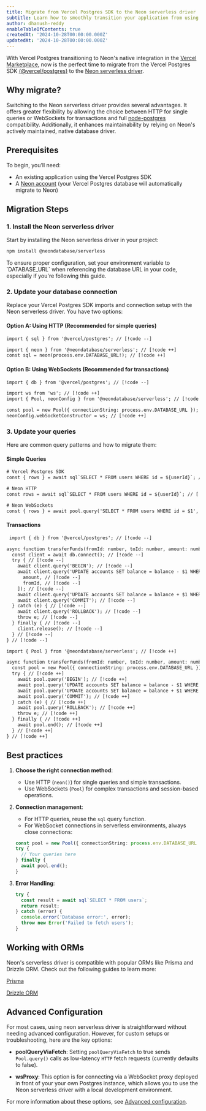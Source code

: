 ```yaml
---
title: Migrate from Vercel Postgres SDK to the Neon serverless driver
subtitle: Learn how to smoothly transition your application from using Vercel Postgres SDK to the Neon serverless driver
author: dhanush-reddy
enableTableOfContents: true
createdAt: '2024-10-28T00:00:00.000Z'
updatedAt: '2024-10-28T00:00:00.000Z'
---
```


With Vercel Postgres transitioning to Neon's native integration in the [Vercel Marketplace](https://vercel.com/blog/introducing-the-vercel-marketplace), now is the perfect time to migrate from the Vercel Postgres SDK [(@vercel/postgres)](https://vercel.com/docs/storage/vercel-postgres/sdk) to the [Neon serverless driver](https://github.com/crialabs/serverless).

## Why migrate?

Switching to the Neon serverless driver provides several advantages. It offers greater flexibility by allowing the choice between HTTP for single queries or WebSockets for transactions and full [node-postgres](https://node-postgres.com/) compatibility. Additionally, it enhances maintainability by relying on Neon's actively maintained, native database driver.

## Prerequisites

To begin, you’ll need:

- An existing application using the Vercel Postgres SDK
- A [Neon account](https://neon.tech/docs/get-started-with-neon/signing-up) (your Vercel Postgres database will automatically migrate to Neon)

## Migration Steps

### 1. Install the Neon serverless driver

Start by installing the Neon serverless driver in your project:

```bash
npm install @neondatabase/serverless
```

<Admonition type="important">
To ensure proper configuration, set your environment variable to `DATABASE_URL` when referencing the database URL in your code, especially if you're following this guide.
</Admonition>

### 2. Update your database connection

Replace your Vercel Postgres SDK imports and connection setup with the Neon serverless driver. You have two options:

#### Option A: Using HTTP (Recommended for simple queries)

```diff
import { sql } from '@vercel/postgres'; // [!code --]

import { neon } from '@neondatabase/serverless'; // [!code ++]
const sql = neon(process.env.DATABASE_URL!); // [!code ++]
```

#### Option B: Using WebSockets (Recommended for transactions)

```diff
import { db } from '@vercel/postgres'; // [!code --]

import ws from 'ws'; // [!code ++]
import { Pool, neonConfig } from '@neondatabase/serverless'; // [!code ++]

const pool = new Pool({ connectionString: process.env.DATABASE_URL }); // [!code ++]
neonConfig.webSocketConstructor = ws; // [!code ++]
```

### 3. Update your queries

Here are common query patterns and how to migrate them:

#### Simple Queries

```diff
# Vercel Postgres SDK
const { rows } = await sql`SELECT * FROM users WHERE id = ${userId}`; // [!code --]

# Neon HTTP
const rows = await sql`SELECT * FROM users WHERE id = ${userId}`; // [!code ++]

# Neon WebSockets
const { rows } = await pool.query('SELECT * FROM users WHERE id = $1', [userId]); // [!code ++]
```

#### Transactions

```diff
 import { db } from '@vercel/postgres'; // [!code --]

async function transferFunds(fromId: number, toId: number, amount: number) { // [!code --]
  const client = await db.connect(); // [!code --]
  try { // [!code --]
    await client.query('BEGIN'); // [!code --]
    await client.query('UPDATE accounts SET balance = balance - $1 WHERE id = $2', [ // [!code --]
      amount, // [!code --]
      fromId, // [!code --]
    ]); // [!code --]
    await client.query('UPDATE accounts SET balance = balance + $1 WHERE id = $2', [amount, toId]); // [!code --]
    await client.query('COMMIT'); // [!code --]
  } catch (e) { // [!code --]
    await client.query('ROLLBACK'); // [!code --]
    throw e; // [!code --]
  } finally { // [!code --]
    client.release(); // [!code --]
  } // [!code --]
} // [!code --]

import { Pool } from '@neondatabase/serverless'; // [!code ++]

async function transferFunds(fromId: number, toId: number, amount: number) { // [!code ++]
  const pool = new Pool({ connectionString: process.env.DATABASE_URL }); // [!code ++]
  try { // [!code ++]
    await pool.query('BEGIN'); // [!code ++]
    await pool.query('UPDATE accounts SET balance = balance - $1 WHERE id = $2', [amount, fromId]); // [!code ++]
    await pool.query('UPDATE accounts SET balance = balance + $1 WHERE id = $2', [amount, toId]); // [!code ++]
    await pool.query('COMMIT'); // [!code ++]
  } catch (e) { // [!code ++]
    await pool.query('ROLLBACK'); // [!code ++]
    throw e; // [!code ++]
  } finally { // [!code ++]
    await pool.end(); // [!code ++]
  } // [!code ++]
} // [!code ++]
```

## Best practices

1.  **Choose the right connection method**:

    - Use HTTP (`neon()`) for single queries and simple transactions.
    - Use WebSockets (`Pool`) for complex transactions and session-based operations.

2.  **Connection management**:

    - For HTTP queries, reuse the `sql` query function.
    - For WebSocket connections in serverless environments, always close connections:

    ```typescript
    const pool = new Pool({ connectionString: process.env.DATABASE_URL });
    try {
      // Your queries here
    } finally {
      await pool.end();
    }
    ```

3.  **Error Handling**:
    ```typescript
    try {
      const result = await sql`SELECT * FROM users`;
      return result;
    } catch (error) {
      console.error('Database error:', error);
      throw new Error('Failed to fetch users');
    }
    ```

## Working with ORMs

Neon's serverless driver is compatible with popular ORMs like Prisma and Drizzle ORM. Check out the following guides to learn more:

<DetailIconCards>

<a href="/docs/guides/prisma" description="Learn how to connect to Neon from Prisma" icon="prisma">Prisma</a>

<a href="https://orm.drizzle.team/docs/tutorials/drizzle-with-neon" description="Learn how to connect to Neon from Drizzle ORM" icon="drizzle">Drizzle ORM</a>

</DetailIconCards>

## Advanced Configuration

For most cases, using neon serverless driver is straightforward without needing advanced configuration. However, for custom setups or troubleshooting, here are the key options:

- **poolQueryViaFetch**: Setting `poolQueryViaFetch` to true sends `Pool.query()` calls as low-latency `HTTP` fetch requests (currently defaults to false).

- **wsProxy**: This option is for connecting via a WebSocket proxy deployed in front of your your own Postgres instance, which allows you to use the Neon serverless driver with a local development environment.

For more information about these options, see [Advanced configuration](https://github.com/crialabs/serverless/blob/main/CONFIG.md#advanced-configuration).

<NeedHelp/>
